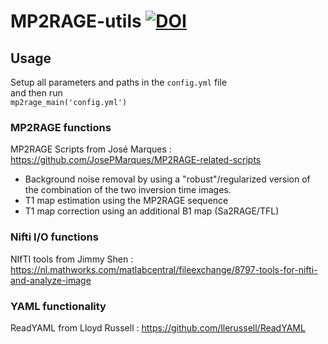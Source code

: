 # MP2RAGE-utils [![DOI](https://zenodo.org/badge/307662544.svg)](https://zenodo.org/badge/latestdoi/307662544)

## Usage
Setup all parameters and paths in the `config.yml` file  
and then run  
`mp2rage_main('config.yml')`

### MP2RAGE functions
MP2RAGE Scripts from José Marques : https://github.com/JosePMarques/MP2RAGE-related-scripts  
* Background noise removal by using a "robust"/regularized version of the combination of the two inversion time images.
* T1 map estimation using the MP2RAGE sequence  
* T1 map correction using an additional B1 map (Sa2RAGE/TFL) 

### Nifti I/O functions
NIfTI tools from Jimmy Shen : https://nl.mathworks.com/matlabcentral/fileexchange/8797-tools-for-nifti-and-analyze-image

### YAML functionality
ReadYAML from Lloyd Russell : https://github.com/llerussell/ReadYAML

